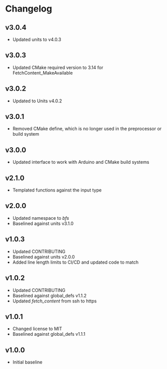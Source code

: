 # Changelog

## v3.0.4
- Updated units to v4.0.3

## v3.0.3
- Updated CMake required version to 3.14 for FetchContent_MakeAvailable

## v3.0.2
- Updated to Units v4.0.2

## v3.0.1
- Removed CMake define, which is no longer used in the preprocessor or build system

## v3.0.0
- Updated interface to work with Arduino and CMake build systems

## v2.1.0
- Templated functions against the input type

## v2.0.0
- Updated namespace to *bfs*
- Baselined against units v3.1.0

## v1.0.3
- Updated CONTRIBUTING
- Baselined against units v2.0.0
- Added line length limits to CI/CD and updated code to match

## v1.0.2
- Updated CONTRIBUTING
- Baselined against global_defs v1.1.2
- Updated *fetch_content* from ssh to https

## v1.0.1
- Changed license to MIT
- Baselined against global_defs v1.1.1

## v1.0.0
- Initial baseline
